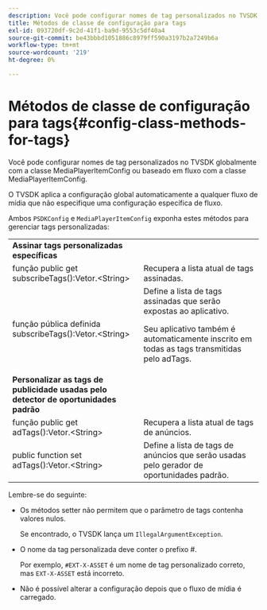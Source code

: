 ```yaml
---
description: Você pode configurar nomes de tag personalizados no TVSDK globalmente com a classe MediaPlayerItemConfig ou baseado em fluxo com a classe MediaPlayerItemConfig.
title: Métodos de classe de configuração para tags
exl-id: 093720df-9c2d-41f1-ba9d-9553c5df40a4
source-git-commit: be43bbbd1051886c8979ff590a3197b2a7249b6a
workflow-type: tm+mt
source-wordcount: '219'
ht-degree: 0%

---
```


# Métodos de classe de configuração para tags{#config-class-methods-for-tags}

Você pode configurar nomes de tag personalizados no TVSDK globalmente com a classe MediaPlayerItemConfig ou baseado em fluxo com a classe MediaPlayerItemConfig.

O TVSDK aplica a configuração global automaticamente a qualquer fluxo de mídia que não especifique uma configuração específica de fluxo.

Ambos `PSDKConfig` e `MediaPlayerItemConfig` exponha estes métodos para gerenciar tags personalizadas:

<table id="table_B37A6C75270D47BC99258F2884AD6905"> 
 <tbody> 
  <tr> 
   <td colname="1"><b>Assinar tags personalizadas específicas</b> </td> 
   <td colname="3"> </td>
  </tr> 
  <tr> 
   <td colname="col1"><span class="codeph"> função public get subscribeTags():Vetor.&lt;String&gt;</span> </td> 
   <td colname="col2"> Recupera a lista atual de tags assinadas. </td> 
  </tr> 
  <tr> 
   <td colname="col1"><span class="codeph"> função pública definida subscribeTags():Vetor.&lt;String&gt;</span> </td> 
   <td colname="col2">Define a lista de tags assinadas que serão expostas ao aplicativo. <p>Seu aplicativo também é automaticamente inscrito em todas as tags transmitidas pelo <span class="codeph"> adTags</span>. </p> </td> 
  </tr> 
  <tr> 
   <td colname="1"><b>Personalizar as tags de publicidade usadas pelo detector de oportunidades padrão </b> </td> 
   <td colname="3"> </td>
  </tr> 
  <tr> 
   <td colname="col1"><span class="codeph"> função public get adTags():Vetor.&lt;String&gt;</span> </td> 
   <td colname="col2"> Recupera a lista atual de tags de anúncios. </td> 
  </tr> 
  <tr> 
   <td colname="col1"><span class="codeph"> public function set adTags():Vetor.&lt;String&gt;</span> </td> 
   <td colname="col2"> Define a lista de tags de anúncios que serão usadas pelo gerador de oportunidades padrão. </td> 
  </tr> 
 </tbody> 
</table>

Lembre-se do seguinte:

* Os métodos setter não permitem que o parâmetro de tags contenha valores nulos.

   Se encontrado, o TVSDK lança um `IllegalArgumentException`.
* O nome da tag personalizada deve conter o prefixo #.

   Por exemplo, `#EXT-X-ASSET` é um nome de tag personalizado correto, mas `EXT-X-ASSET` está incorreto.
* Não é possível alterar a configuração depois que o fluxo de mídia é carregado.
